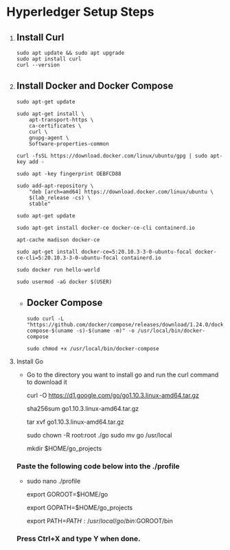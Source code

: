 # Hyperledger Setup Steps

1.  Install Curl
    -   
        sudo apt update && sudo apt upgrade
        sudo apt install curl
        curl --version
2.  Install Docker and Docker Compose
    -   
        sudo apt-get update

        sudo apt-get install \
            apt-transport-https \
            ca-certificates \
            curl \
            gnupg-agent \
            Software-properties-common

        curl -fsSL https://download.docker.com/linux/ubuntu/gpg | sudo apt-key add -

        sudo apt -key fingerprint OEBFCD88

        sudo add-apt-repository \
            "deb [arch=amd64] https://download.docker.com/linux/ubuntu \
            $(lab_release -cs) \
            stable"
        
        sudo apt-get update

        sudo apt-get install docker-ce docker-ce-cli containerd.io

        apt-cache madison docker-ce

        sudo apt-get install docker-ce=5:20.10.3-3-0-ubuntu-focal docker-ce-cli=5:20.10.3-3-0-ubuntu-focal containerd.io
        
        sudo docker run hello-world

        sudo usermod -aG docker $(USER)
    -   Docker Compose 
        -   
            sudo curl -L "https://github.com/docker/compose/releases/download/1.24.0/docker-compose-$(uname -s)-$(uname -m)" -o /usr/local/bin/docker-compose

            sudo chmod +x /usr/local/bin/docker-compose

        <LOGOUT AND RELOGIN AT THIS STEP>
3.  Install Go

    -   
        Go to the directory you want to install go and run the curl command to download it

        curl -O https://d1.google.com/go/go1.10.3.linux-amd64.tar.gz

        sha256sum go1.10.3.linux-amd64.tar.gz

        tar xvf go1.10.3.linux-amd64.tar.gz

        sudo chown -R root:root ./go
        sudo mv go /usr/local

        mkdir $HOME/go_projects

    ### Paste the following code below into the ./profile 

    -   
        sudo nano ./profile

        export GOROOT=$HOME/go

        export GOPATH=$HOME/go_projects

        export PATH=$PATH:/usr/local/go/bin:$GOROOT/bin

    ### Press Ctrl+X and type Y when done.




